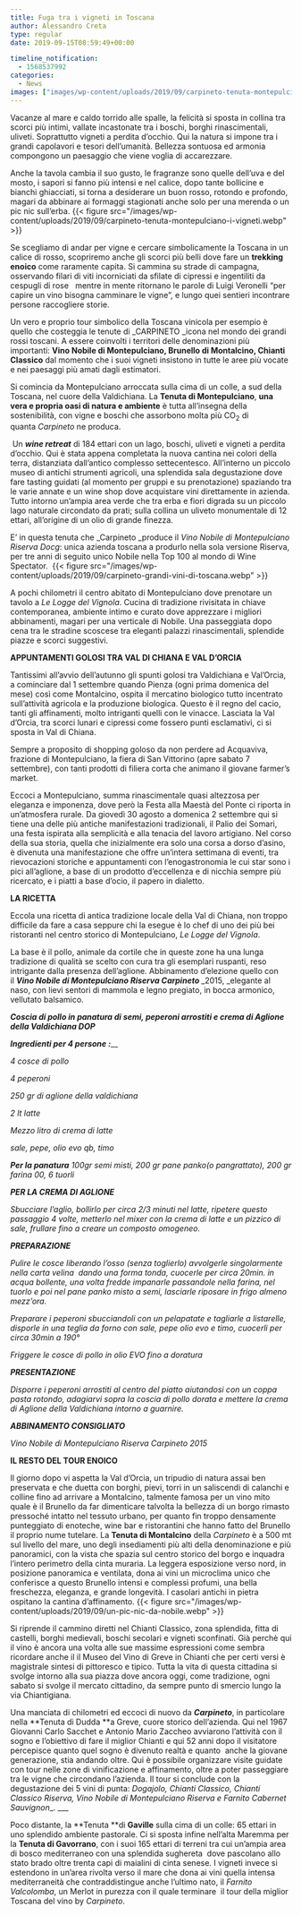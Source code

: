 ```yaml
---
title: Fuga tra i vigneti in Toscana
author: Alessandro Creta
type: regular
date: 2019-09-15T08:59:49+00:00

timeline_notification:
  - 1568537992
categories:
  - News
images: ["images/wp-content/uploads/2019/09/carpineto-tenuta-montepulciano-arcobaleno.webp"]
---
```

Vacanze al mare e caldo torrido alle spalle, la felicità si sposta in collina tra scorci più intimi, vallate incastonate tra i boschi, borghi rinascimentali, uliveti. Soprattutto vigneti a perdita d&#8217;occhio. Qui la natura si impone tra i grandi capolavori e tesori dell&#8217;umanità. Bellezza sontuosa ed armonia compongono un paesaggio che viene voglia di accarezzare.&nbsp;

Anche la tavola cambia il suo gusto, le fragranze sono quelle dell&#8217;uva e del mosto, i sapori si fanno più intensi e nel calice, dopo tante bollicine e bianchi ghiacciati, si torna a desiderare un buon rosso, rotondo e profondo, magari da abbinare ai formaggi stagionati anche solo per una merenda o un pic nic sull&#8217;erba.
{{< figure src="/images/wp-content/uploads/2019/09/carpineto-tenuta-montepulciano-i-vigneti.webp" >}}
 

Se scegliamo di andar per vigne e cercare simbolicamente la Toscana in un calice di rosso, scopriremo anche gli scorci più belli dove fare un&nbsp;**trekking enoico**&nbsp;come raramente capita. Si cammina su strade di campagna, osservando filari di viti incorniciati da sfilate di cipressi e ingentiliti da cespugli di rose &nbsp;&nbsp;mentre in mente ritornano le parole di Luigi Veronelli &#8220;per capire un vino bisogna camminare le vigne”, e lungo quei sentieri incontrare persone raccogliere storie.

Un vero e proprio tour simbolico della Toscana vinicola per esempio è quello che costeggia le tenute di&nbsp;_CARPINETO&nbsp;_icona nel mondo dei grandi rossi toscani. A essere coinvolti i territori delle denominazioni più importanti:&nbsp;**Vino Nobile di Montepulciano, Brunello di Montalcino, Chianti Classico**&nbsp;dal momento che i suoi vigneti insistono in tutte le aree più vocate e nei paesaggi più amati dagli estimatori.

Si comincia da Montepulciano arroccata sulla cima di un colle, a sud della Toscana, nel cuore della Valdichiana. La&nbsp;**Tenuta di Montepulciano**,&nbsp;**una vera e propria oasi di natura e ambiente**&nbsp;è tutta all&#8217;insegna della sostenibilità, con vigne e boschi che assorbono molta più CO<sub>2</sub>&nbsp;di quanta&nbsp;_Carpineto_&nbsp;ne produca.

&nbsp;Un&nbsp;**_wine retreat_**&nbsp;di 184 ettari con un lago, boschi, uliveti e vigneti a perdita d&#8217;occhio. Qui è stata appena completata la nuova cantina nei colori della terra, distanziata dall&#8217;antico complesso settecentesco. All&#8217;interno un piccolo museo di antichi strumenti agricoli, una splendida sala degustazione dove fare tasting guidati (al momento per gruppi e su prenotazione) spaziando tra le varie annate e un wine shop dove acquistare vini direttamente in azienda. Tutto intorno un&#8217;ampia area verde che tra erba e fiori digrada su un piccolo lago naturale circondato da prati; sulla collina un uliveto monumentale di 12 ettari, all&#8217;origine di un olio di grande finezza.&nbsp;

E&#8217; in questa tenuta che&nbsp;_Carpineto&nbsp;_produce il&nbsp;_Vino Nobile di Montepulciano Riserva Docg_: unica azienda toscana a produrlo nella sola versione Riserva, per tre anni di seguito unico Nobile nella Top 100 al mondo di Wine Spectator.&nbsp;
{{< figure src="/images/wp-content/uploads/2019/09/carpineto-grandi-vini-di-toscana.webp" >}}
 

A pochi chilometri il centro abitato di Montepulciano dove prenotare un tavolo a&nbsp;_Le Logge del Vignola_. Cucina di tradizione rivisitata in chiave contemporanea, ambiente intimo e curato dove apprezzare i migliori abbinamenti, magari per una verticale di Nobile. Una passeggiata dopo cena tra le stradine scoscese tra eleganti palazzi rinascimentali, splendide piazze e scorci suggestivi.&nbsp;

**APPUNTAMENTI GOLOSI TRA VAL DI CHIANA E VAL D&#8217;ORCIA**

Tantissimi all&#8217;avvio dell&#8217;autunno gli spunti golosi tra Valdichiana e Val&#8217;Orcia, a cominciare dal 1 settembre quando Pienza (ogni prima domenica del mese) così come Montalcino, ospita il mercatino biologico tutto incentrato sull&#8217;attività agricola e la produzione biologica. Questo è il regno del cacio, tanti gli affinamenti, molto intriganti quelli con le vinacce. Lasciata la Val d&#8217;Orcia, tra scorci lunari e cipressi come fossero punti esclamativi, ci si sposta in Val di Chiana.

Sempre a proposito di shopping goloso da non perdere ad Acquaviva, frazione di Montepulciano, la fiera di San Vittorino (apre sabato 7 settembre), con tanti prodotti di filiera corta che animano il giovane farmer&#8217;s market.

Eccoci a Montepulciano, summa rinascimentale quasi altezzosa per eleganza e imponenza, dove però la Festa alla Maestà del Ponte ci riporta in un&#8217;atmosfera rurale. Da giovedì 30 agosto a domenica 2 settembre qui si tiene una delle più antiche manifestazioni tradizionali, il Palio dei Somari, una festa ispirata alla semplicità e alla tenacia del lavoro artigiano. Nel corso della sua storia, quella che inizialmente era solo una corsa a dorso d&#8217;asino, è divenuta una manifestazione che offre un&#8217;intera settimana di eventi, tra rievocazioni storiche e appuntamenti con l&#8217;enogastronomia le cui star sono i pici all&#8217;aglione, a base di un prodotto d&#8217;eccellenza e di nicchia sempre più ricercato, e i piatti a base d&#8217;ocio, il papero in dialetto.

**LA RICETTA**

Eccola una ricetta di antica tradizione locale della Val di Chiana, non troppo difficile da fare a casa seppure chi la esegue è lo chef di uno dei più bei ristoranti nel centro storico di Montepulciano,&nbsp;_Le Logge del Vignola_.

La base è il pollo, animale da cortile che in queste zone ha una lunga tradizione di qualità se scelto con cura tra gli esemplari ruspanti, reso intrigante dalla presenza dell&#8217;aglione. Abbinamento d&#8217;elezione quello con il&nbsp;**_Vino Nobile di Montepulciano Riserva Carpineto&nbsp;_**_2015,&nbsp;_elegante al naso, con lievi sentori di mammola e legno pregiato, in bocca armonico, vellutato balsamico.

**_Coscia di pollo in panatura di semi, peperoni arrostiti e crema di Aglione della Valdichiana DOP_**

**_Ingredienti per 4 persone :_**__

_4 cosce di pollo&nbsp;_

_4 peperoni&nbsp;_

_250 gr di aglione della valdichiana_

_2 lt latte_

_Mezzo litro di crema di latte_

_sale, pepe, olio evo qb, timo&nbsp;_

**_Per la panatura_**_&nbsp;100gr semi misti, 200 gr pane panko(o pangrattato), 200 gr farina 00, 6 tuorli_

**_PER LA CREMA DI AGLIONE_**

_Sbucciare l’aglio, bollirlo per circa 2/3 minuti nel latte, ripetere questo passaggio 4 volte, metterlo nel mixer con la crema di latte e un pizzico di sale, frullare fino a creare un composto omogeneo._

**_PREPARAZIONE&nbsp;_**

_Pulire le cosce liberando l’osso (senza toglierlo) avvolgerle singolarmente nella carta velina&nbsp; dando una forma tonda, cuocerle per circa 20min. in acqua bollente, una volta fredde impanarle passandole nella farina, nel tuorlo e poi nel pane panko misto a semi, lasciarle riposare in frigo almeno mezz’ora._

_Preparare i peperoni sbucciandoli con un pelapatate e tagliarle a listarelle, disporle in una teglia da forno con sale, pepe olio evo e timo, cuocerli per circa 30min a 190°_

_Friggere le cosce di pollo in olio EVO fino a doratura_

**_PRESENTAZIONE_**

_Disporre i peperoni arrostiti al centro del piatto aiutandosi con un coppa pasta rotondo, adagiarvi sopra la coscia di pollo dorata e mettere la crema di Aglione della Valdichiana intorno a guarnire._

**_ABBINAMENTO CONSIGLIATO_**

_Vino Nobile di Montepulciano Riserva Carpineto 2015_

**IL RESTO DEL TOUR ENOICO&nbsp;**

Il giorno dopo vi aspetta la Val d&#8217;Orcia, un tripudio di natura assai ben preservata e che duetta con borghi, pievi, torri in un saliscendi di calanchi e colline fino ad arrivare a Montalcino, talmente famosa per un vino mito quale è il Brunello da far dimenticare talvolta la bellezza di un borgo rimasto pressoché intatto nel tessuto urbano, per quanto fin troppo densamente punteggiato di enoteche, wine bar e ristorantini che hanno fatto del Brunello il proprio nume tutelare.&nbsp;La&nbsp;**Tenuta di Montalcino**&nbsp;della&nbsp;_Carpineto_&nbsp;è&nbsp;a 500 mt sul livello del mare, uno degli insediamenti più alti della denominazione e più panoramici, con la vista che spazia sul centro storico del borgo e inquadra l&#8217;intero perimetro della cinta muraria. La leggera esposizione verso nord, in posizione panoramica e ventilata, dona ai vini un microclima unico che conferisce a questo Brunello intensi e complessi profumi, una bella freschezza, eleganza, e grande longevità. I casolari antichi in pietra ospitano la cantina d&#8217;affinamento.
{{< figure src="/images/wp-content/uploads/2019/09/un-pic-nic-da-nobile.webp" >}}
 

Si riprende il cammino diretti nel Chianti Classico, zona splendida, fitta di castelli, borghi medievali, boschi secolari e vigneti sconfinati. Già perchè qui il vino è ancora una volta alle sue massime espressioni come sembra ricordare anche il&nbsp;il Museo del Vino di Greve in Chianti che per certi versi è magistrale sintesi di pittoresco e tipico. Tutta la vita di questa cittadina si svolge intorno alla sua piazza dove ancora oggi, come tradizione, ogni sabato si svolge il mercato cittadino, da sempre punto di smercio lungo la via Chiantigiana.

Una manciata di chilometri ed eccoci di nuovo da&nbsp;**_Carpineto_**, in particolare nella&nbsp;**Tenuta di Dudda&nbsp;**a Greve, cuore storico dell&#8217;azienda. Qui nel 1967 Giovanni Carlo Sacchet e Antonio Mario Zaccheo avviarono l&#8217;attività con il sogno e l&#8217;obiettivo di fare il miglior Chianti e qui 52 anni dopo il visitatore percepisce quanto quel sogno è divenuto realtà e quanto&nbsp; anche la giovane generazione, stia andando oltre. Qui è possibile organizzare visite guidate con tour nelle zone di vinificazione e affinamento, oltre a poter passeggiare tra le vigne che circondano l’azienda. Il tour si conclude con la degustazione dei 5 vini di punta:&nbsp;_Dogajolo, Chianti Classico, Chianti Classico Riserva, Vino Nobile di Montepulciano Riserva e Farnito Cabernet Sauvignon__.&nbsp;___

Poco distante, la&nbsp;**Tenuta&nbsp;**di&nbsp;**Gaville**&nbsp;sulla cima di un colle: 65 ettari in uno splendido ambiente pastorale. Ci si sposta infine nell’alta Maremma per la&nbsp;**Tenuta di Gavorrano**, con i suoi 165 ettari di terreni tra cui un&#8217;ampia area di bosco mediterraneo con una splendida sughereta&nbsp; dove pascolano allo stato brado oltre trenta capi di maialini di cinta senese. I vigneti invece si estendono in un&#8217;area rivolta verso il mare che dona ai vini quella intensa mediterraneità che contraddistingue anche l&#8217;ultimo nato, il&nbsp;_Farnito Valcolomba_, un Merlot in purezza con il quale terminare&nbsp; il tour della miglior Toscana del vino by&nbsp;_Carpineto_.